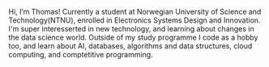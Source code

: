 Hi, I’m Thomas!
Currently a student at Norwegian University of Science and Technology(NTNU), enrolled in Electronics Systems Design and Innovation.
I'm super interesserted in new technology, and learning about changes in the data science world.
Outside of my study programme I code as a hobby too, and learn about AI, databases, algorithms and data structures, cloud computing, and comptetitive programming.
